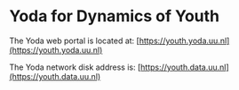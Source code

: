 # Yoda for Dynamics of Youth
The Yoda web portal is located at: [https://youth.yoda.uu.nl](https://youth.yoda.uu.nl)

The Yoda network disk address is: [https://youth.data.uu.nl](https://youth.data.uu.nl)

